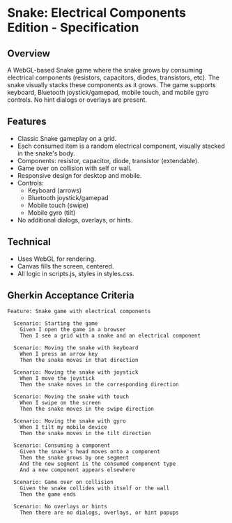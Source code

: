 # Snake: Electrical Components Edition - Specification

## Overview
A WebGL-based Snake game where the snake grows by consuming electrical components (resistors, capacitors, diodes, transistors, etc). The snake visually stacks these components as it grows. The game supports keyboard, Bluetooth joystick/gamepad, mobile touch, and mobile gyro controls. No hint dialogs or overlays are present.

## Features
- Classic Snake gameplay on a grid.
- Each consumed item is a random electrical component, visually stacked in the snake's body.
- Components: resistor, capacitor, diode, transistor (extendable).
- Game over on collision with self or wall.
- Responsive design for desktop and mobile.
- Controls:
  - Keyboard (arrows)
  - Bluetooth joystick/gamepad
  - Mobile touch (swipe)
  - Mobile gyro (tilt)
- No additional dialogs, overlays, or hints.

## Technical
- Uses WebGL for rendering.
- Canvas fills the screen, centered.
- All logic in scripts.js, styles in styles.css.

## Gherkin Acceptance Criteria

```gherkin
Feature: Snake game with electrical components

  Scenario: Starting the game
    Given I open the game in a browser
    Then I see a grid with a snake and an electrical component

  Scenario: Moving the snake with keyboard
    When I press an arrow key
    Then the snake moves in that direction

  Scenario: Moving the snake with joystick
    When I move the joystick
    Then the snake moves in the corresponding direction

  Scenario: Moving the snake with touch
    When I swipe on the screen
    Then the snake moves in the swipe direction

  Scenario: Moving the snake with gyro
    When I tilt my mobile device
    Then the snake moves in the tilt direction

  Scenario: Consuming a component
    Given the snake's head moves onto a component
    Then the snake grows by one segment
    And the new segment is the consumed component type
    And a new component appears elsewhere

  Scenario: Game over on collision
    Given the snake collides with itself or the wall
    Then the game ends

  Scenario: No overlays or hints
    Then there are no dialogs, overlays, or hint popups
```
